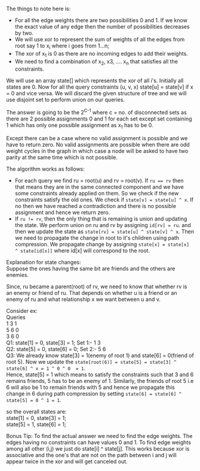 The things to note here is:
- For all the edge weights there are two possibilities 0 and 1. If we know the exact value of any edge then the number of possibilities decreases by two.
- We will use xor to represent the sum of weights of all the edges from root say 1 to x<sub>i</sub> where i goes from 1...n;
- The xor of x<sub>1</sub> is 0 as there are no incoming edges to add their weights.
- We need to find a combination of x<sub>2</sub>, x</sub>3</sub>, .... x<sub>n</sub> that satisfies all the constraints.

We will use an array state[] which represents the xor of all i's. Initially all states are 0. Now for all the query constraints (u, v, x) state[u] = state[v] if x = 0 and vice versa. We will discard the given structure of tree and we will use disjoint set to perform union on our queries. 

The answer is going to be the 2<sup>C-1</sup> where c = no. of disconnected sets as there are 2 possible assignments 0 and 1 for each set except set containing 1 which has only one possible assignment as x<sub>1</sub> has to be 0.

Except there can be a case where no valid assignment is possible and we have to return zero. No valid assignments are possible when there are odd weight cycles in the graph in which case a node will be asked to have two parity at the same time which is not possible.

The algorithm works as follows:
- For each query we find ru = root(u) and rv = root(v). If `ru == rv` then that means they are in the same connected component and we have some constraints already applied on them. So we check if the new constraints satisfy the old ones. We check if `state[v] = state[u] ^ x`. If no then we have reached a contradiction and there is no possible assignment and hence we return zero.
- If `ru != rv`, then the only thing that is remaining is union and updating the state. We perform union on ru and rv by assigning `id[rv] = ru`. and then we update the state as `state[rv] = state[u] ^ state[v] ^ x`. Then we need to propagate the change in root to it's children using path compression. We propagate change by assigning `state[x] = state[x] ^ state[id[x]]` where id[x] will correspond to the root. 

Explanation for state changes:<br/>
Suppose the ones having the same bit are friends and the others are enemies.

Since, ru became a parent(root) of rv, we need to know that whether rv is an enemy or friend of ru. That depends on whether u is a friend or an enemy of ru and what relationship x we want between u and v.

Consider ex:<br/>
Queries<br/>
1 3 1<br/>
5 6 0<br/>
3 6 0<br/>
Q1: state[1] = 0, state[3] = 1; Set 1:- 1 3<br/>
Q2: state[5] = 0, state[6] = 0; Set 2:- 5 6<br/>
Q3: We already know state[3] = 1(enemy of root 1) and state[6] = 0(friend of root 5). Now we update the `state[root(6)] = state[5] = state[3] ^ state[6] ^ x = 1 ^ 0 ^ 0  = 1`.<br/>
Hence, state[5] = 1 which means to satisfy the constraints such that 3 and 6 remains friends, 5 has to be an enemy of 1. Similarly, the friends of root 5 i.e 6 will also be 1 to remain friends with 5 and hence we propagate this change in 6 during path compression by setting `state[6] = state[6] ^ state[5] = 0 ^ 1 = 1`.

so the overall states are:<br/>
state[1] = 0, state[3] = 1;<br/>
state[5] = 1, state[6] = 1;<br/>

Bonus Tip: To find the actual answer we need to find the edge weights. The edges having no constraints can have values 0 and 1. To find edge weights among all other (i,j) we just do state[i] ^ state[j]. This works because xor is associative and the one's that are not on the path between i and j will appear twice in the xor and will get canceled out.

